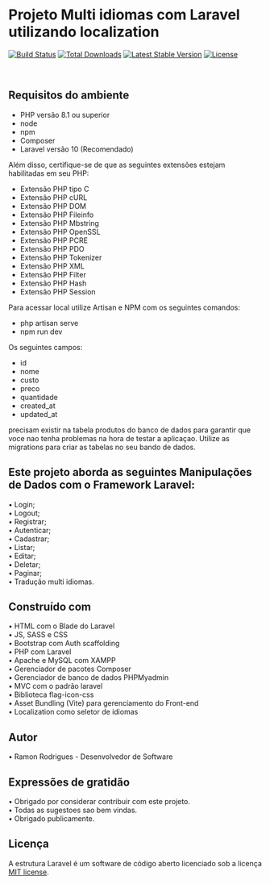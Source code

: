 # Projeto Multi idiomas com Laravel utilizando localization

<a href="https://github.com/laravel/framework/actions"><img src="https://github.com/laravel/framework/workflows/tests/badge.svg" alt="Build Status"></a>
<a href="https://packagist.org/packages/laravel/framework"><img src="https://img.shields.io/packagist/dt/laravel/framework" alt="Total Downloads"></a>
<a href="https://packagist.org/packages/laravel/framework"><img src="https://img.shields.io/packagist/v/laravel/framework" alt="Latest Stable Version"></a>
<a href="https://packagist.org/packages/laravel/framework"><img src="https://img.shields.io/packagist/l/laravel/framework" alt="License"></a>
</p>
<br>


## Requisitos do ambiente

- PHP versão 8.1 ou superior
- node 
- npm
- Composer
- Laravel versão 10 (Recomendado)


Além disso, certifique-se de que as seguintes extensões estejam habilitadas em seu PHP:

- Extensão PHP tipo C
- Extensão PHP cURL
- Extensão PHP DOM
- Extensão PHP Fileinfo
- Extensão PHP Mbstring
- Extensão PHP OpenSSL
- Extensão PHP PCRE
- Extensão PHP PDO
- Extensão PHP Tokenizer
- Extensão PHP XML
- Extensão PHP Filter
- Extensão PHP Hash
- Extensão PHP Session

Para acessar local utilize Artisan e NPM com os seguintes comandos: 

- php artisan serve
- npm run dev

Os seguintes campos: 

- id
- nome
- custo
- preco
- quantidade
- created_at
- updated_at <br> 

precisam existir na tabela produtos do banco de dados para garantir que voce nao tenha problemas na hora de testar a aplicaçao. 
Utilize as migrations para criar as tabelas no seu bando de dados.<br>


## Este projeto aborda as seguintes Manipulações de Dados com o Framework Laravel: 

• Login; <br>
• Logout; <br>
• Registrar; <br>
• Autenticar; <br>
• Cadastrar; <br>
• Listar; <br>
• Editar; <br>
• Deletar; <br>
• Paginar; <br>
• Tradução multi idiomas.<br>

## Construído com

• HTML com o Blade do Laravel<br>
• JS, SASS e CSS<br>
• Bootstrap com Auth scaffolding<br>
• PHP com Laravel<br>
• Apache e MySQL com XAMPP<br>
• Gerenciador de pacotes Composer<br>
• Gerenciador de banco de dados PHPMyadmin<br>
• MVC com o padrão laravel<br>
• Biblioteca flag-icon-css<br>
• Asset Bundling (Vite) para gerenciamento do Front-end<br>
• Localization como seletor de idiomas<br>
 


## Autor<br>
• Ramon Rodrigues - Desenvolvedor de Software

## Expressões de gratidão<br>
• Obrigado por considerar contribuir com este projeto.<br>
• Todas as sugestoes sao bem vindas.<br>
• Obrigado publicamente.<br>


## Licença

A estrutura Laravel é um software de código aberto licenciado sob a licença [MIT license](https://opensource.org/licenses/MIT). 

